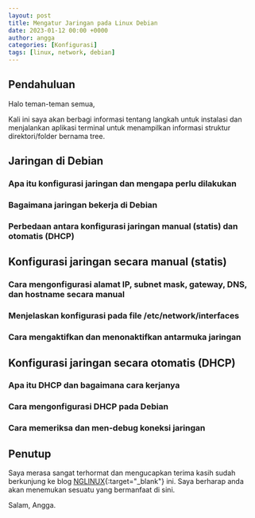 ```yaml
---
layout: post
title: Mengatur Jaringan pada Linux Debian
date: 2023-01-12 00:00 +0000
author: angga
categories: [Konfigurasi]
tags: [linux, network, debian]
---
```


## Pendahuluan

Halo teman-teman semua,

Kali ini saya akan berbagi informasi tentang langkah untuk instalasi dan menjalankan aplikasi terminal untuk menampilkan informasi struktur direktori/folder bernama tree.

## Jaringan di Debian

### Apa itu konfigurasi jaringan dan mengapa perlu dilakukan

### Bagaimana jaringan bekerja di Debian

### Perbedaan antara konfigurasi jaringan manual (statis) dan otomatis (DHCP)

## Konfigurasi jaringan secara manual (statis)

### Cara mengonfigurasi alamat IP, subnet mask, gateway, DNS, dan hostname secara manual

### Menjelaskan konfigurasi pada file /etc/network/interfaces

### Cara mengaktifkan dan menonaktifkan antarmuka jaringan

## Konfigurasi jaringan secara otomatis (DHCP)

### Apa itu DHCP dan bagaimana cara kerjanya

### Cara mengonfigurasi DHCP pada Debian

### Cara memeriksa dan men-debug koneksi jaringan

## Penutup

Saya merasa sangat terhormat dan mengucapkan terima kasih sudah berkunjung ke blog [NGLINUX](https://nglinux.com){:target="\_blank"} ini. Saya berharap anda akan menemukan sesuatu yang bermanfaat di sini.

Salam, Angga.
